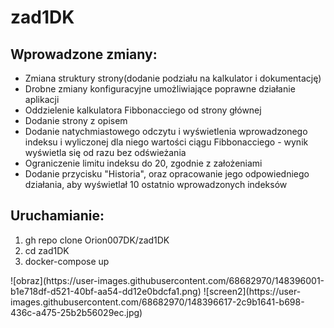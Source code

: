 # zad1DK
<h2>Wprowadzone zmiany:</h2>
      <ul>
      <li>Zmiana struktury strony(dodanie podziału na kalkulator i dokumentację)</li>
      <li>Drobne zmiany konfiguracyjne umożliwiające poprawne działanie aplikacji</li>
      <li>Oddzielenie kalkulatora Fibbonacciego od strony głównej</li>
      <li>Dodanie strony z opisem</li>
      <li>Dodanie natychmiastowego odczytu i wyświetlenia wprowadzonego indeksu i wyliczonej dla niego wartości ciągu Fibbonacciego - wynik wyświetla się od razu bez odświeżania</li>
      <li>Ograniczenie limitu indeksu do 20, zgodnie z założeniami</li>
      <li>Dodanie przycisku "Historia", oraz opracowanie jego odpowiedniego działania, aby wyświetlał 10 ostatnio wprowadzonych indeksów </li>
      </ul>
      <h2>Uruchamianie:</h2>
      <ol>
      <li>gh repo clone Orion007DK/zad1DK</li>
      <li>cd zad1DK</li>
      <li>docker-compose up</li>
      </ol>
      ![obraz](https://user-images.githubusercontent.com/68682970/148396001-b1e718df-d521-40bf-aa54-dd12e0bdcfa1.png)     
![screen2](https://user-images.githubusercontent.com/68682970/148396617-2c9b1641-b698-436c-a475-25b2b56029ec.jpg)
